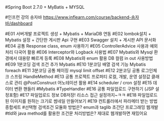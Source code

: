 #Spring Boot 2.7.0  + MyBatis  + MYSQL


#인프런 강의 송자바
https://www.inflearn.com/course/backend-송자바/dashboard




#E01 서버개발 프로젝트 생성 + Mybatis + MariaDB 연동
#E02 lombok설치 + Mybatis 설정 + 간단한 게시판 Api 구현
#E03 Swagger 설치 + 게시판 API 문서화
#E04 공통 Response class, enum 사용하기
#E05 ControllerAdvice 사용과 예외처리 다국어 활용
#E06 Interceptor와 Logback 사용법
#E07 Mybatis와 Mysql 환경에서 대용량 빠르게 등록
#E08 Mybatis와 enum 활용 DB 컬럼 in out 사용방법
#E09 1분코딩 검색 조건 추가 Mybatis
#E10 1분코딩 배열 검색 기능 Mybatis foreach
#E11 3분코딩 공통 페이징 mysql limit offset
#E12 2분코딩 공통 로그인체크 스프링 HandleMethod
#E13 공통 프로젝트 프로퍼티 로컬, 개발, 운영 설정값 클래스로 관리 @PostConstruct 어노테이션 활용
#E14 scheduler / cron 설정
#E15 데이터 변환 핸들러 #Mybatis #TypeHandler
#E16 공통 파일업로드 구현하기 (JSP 설정포함)
#E17 파일업로드 정보 DB저장! 리소스 접근 설정까지~ㅋㅋ
#E18 파일업로드된 이미지를 원하는 크기로 썸네일 만들어보기
#E19 컨트롤러에서 파라메터 받는 방법 종합세트
#선택형 검색조건 모듈화 방법은? enum과 taglib 초간단 프로그래밍 웹개발
#tld와 java method를 활용한 조건문 처리방법은? 제대로 웹개발하면 재밌어요




